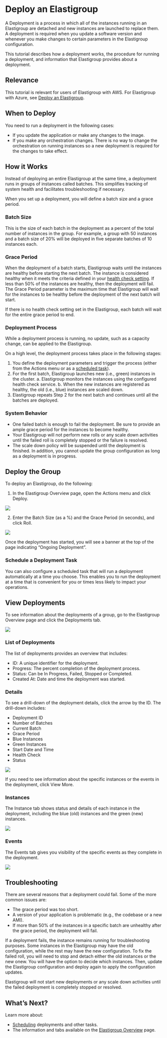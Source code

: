 # Deploy an Elastigroup

A Deployment is a process in which all of the instances running in an Elastigroup are detached and new instances are launched to replace them. A deployment is required when you update a software version and whenever you make changes to certain parameters in the Elastigroup configuration.

This tutorial describes how a deployment works, the procedure for running a deployment, and information that Elastigroup provides about a deployment.

## Relevance

This tutorial is relevant for users of Elastigroup with AWS. For Elastigroup with Azure, see [Deploy an Elastigroup](elastigroup/tutorials/azure/deploy-an-elastigroup).

## When to Deploy

You need to run a deployment in the following cases:

- If you update the application or make any changes to the image.
- If you make any orchestration changes. There is no way to change the orchestration on running instances so a new deployment is required for the changes to take effect.

## How it Works

Instead of deploying an entire Elastigroup at the same time, a deployment runs in groups of instances called batches. This simplifies tracking of system health and facilitates troubleshooting if necessary.

When you set up a deployment, you will define a batch size and a grace period.

### Batch Size

This is the size of each batch in the deployment as a percent of the total number of instances in the group.
For example, a group with 50 instances and a batch size of 20% will be deployed in five separate batches of 10 instances each.

### Grace Period

When the deployment of a batch starts, Elastigroup waits until the instances are healthy before starting the next batch. The instance is considered healthy when it meets the criteria defined in your [health check setting](elastigroup/features/compute/autohealing?id=configure-autohealing-health-check-type). If less than 50% of the instances are healthy, then the deployment will fail. The Grace Period parameter is the maximum time that Elastigroup will wait for the instances to be healthy before the deployment of the next batch will start.

If there is no health check setting set in the Elastigroup, each batch will wait for the entire grace period to end.

### Deployment Process

While a deployment process is running, no update, such as a capacity change, can be applied to the Elastigroup.

On a high level, the deployment process takes place in the following stages:

1. You define the deployment parameters and trigger the process (either from the Actions menu or as a [scheduled task](elastigroup/features/core-features/scheduling)).
2. For the first batch, Elastigroup launches new (i.e., green) instances in the cluster.
   a. Elastigroup monitors the instances using the configured health check service.
   b. When the new instances are registered as healthy, the old (i.e., blue) instances are scaled down.
3. Elastigroup repeats Step 2 for the next batch and continues until all the batches are deployed.

### System Behavior

- One failed batch is enough to fail the deployment. Be sure to provide an ample grace period for the instances to become healthy.
- Your Elastigroup will not perform new rolls or any scale down activities until the failed roll is completely stopped or the failure is resolved.
- The scale down policy will be suspended until the deployment is finished. In addition, you cannot update the group configuration as long as a deployment is in progress.

## Deploy the Group

To deploy an Elastigroup, do the following:

1. In the Elastigroup Overview page, open the Actions menu and click Deploy.

<img src="/elastigroup/_media/tutorials-deploy-elastigroup-01.png" />

2. Enter the Batch Size (as a %) and the Grace Period (in seconds), and click Roll.

<img src="/elastigroup/_media/tutorials-deploy-elastigroup-02.png" />

Once the deployment has started, you will see a banner at the top of the page indicating “Ongoing Deployment”.

### Schedule a Deployment Task

You can also configure a scheduled task that will run a deployment automatically at a time you choose. This enables you to run the deployment at a time that is convenient for you or times less likely to impact your operations.

## View Deployments

To see information about the deployments of a group, go to the Elastigroup Overview page and click the Deployments tab.

<img src="/elastigroup/_media/tutorials-deploy-elastigroup-03.png" />

### List of Deployments

The list of deployments provides an overview that includes:

- ID: A unique identifier for the deployment.
- Progress: The percent completion of the deployment process.
- Status: Can be In Progress, Failed, Stopped or Completed.
- Created At: Date and time the deployment was started.

### Details

To see a drill-down of the deployment details, click the arrow by the ID. The drill-down includes:

- Deployment ID
- Number of Batches
- Current Batch
- Grace Period
- Blue Instances
- Green Instances
- Start Date and Time
- Health Check
- Status

<img src="/elastigroup/_media/tutorials-deploy-elastigroup-04.png" />

If you need to see information about the specific instances or the events in the deployment, click View More.

### Instances

The Instance tab shows status and details of each instance in the deployment, including the blue (old) instances and the green (new) instances.

<img src="/elastigroup/_media/tutorials-deploy-elastigroup-05.png" />

### Events

The Events tab gives you visibility of the specific events as they complete in the deployment.

<img src="/elastigroup/_media/tutorials-deploy-elastigroup-06.png" />

## Troubleshooting

There are several reasons that a deployment could fail. Some of the more common issues are:

- The grace period was too short.
- A version of your application is problematic (e.g., the codebase or a new AMI).
- If more than 50% of the instances in a specific batch are unhealthy after the grace period, the deployment will fail.

If a deployment fails, the instance remains running for troubleshooting purposes. Some instances in the Elastigroup may have the old configuration, while the rest may have the new configuration. To fix the failed roll, you will need to stop and detach either the old instances or the new onew. You will have the option to decide which instances. Then, update the Elastigroup configuration and deploy again to apply the configuration updates.

Elastigroup will not start new deployments or any scale down activities until the failed deployment is completely stopped or resolved.

## What’s Next?

Learn more about:

- [Scheduling](elastigroup/features/core-features/scheduling) deployments and other tasks.
- The information and tabs available on the [Elastigroup Overview](elastigroup/tutorials/elastigroup-actions-menu/elastigroup-overview) page.
